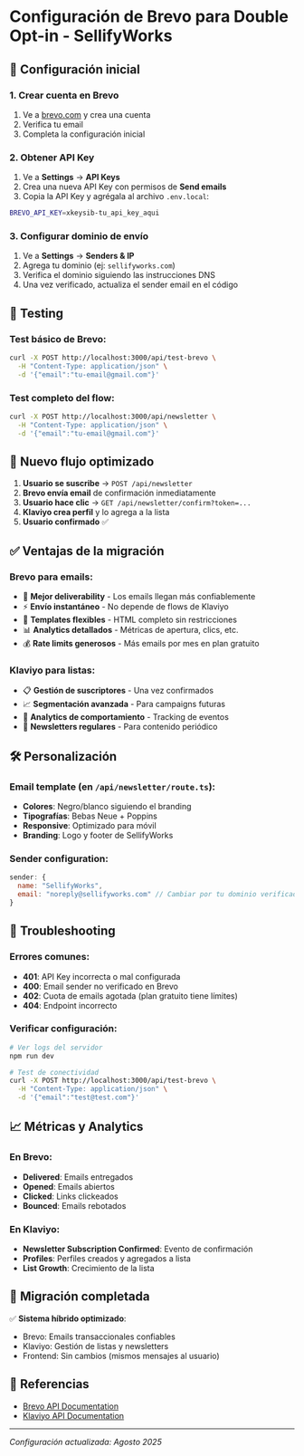 # Configuración de Brevo para Double Opt-in - SellifyWorks

## 🚀 **Configuración inicial**

### 1. **Crear cuenta en Brevo**
1. Ve a [brevo.com](https://brevo.com) y crea una cuenta
2. Verifica tu email
3. Completa la configuración inicial

### 2. **Obtener API Key**
1. Ve a **Settings** → **API Keys**
2. Crea una nueva API Key con permisos de **Send emails**
3. Copia la API Key y agrégala al archivo `.env.local`:

```bash
BREVO_API_KEY=xkeysib-tu_api_key_aqui
```

### 3. **Configurar dominio de envío**
1. Ve a **Settings** → **Senders & IP**
2. Agrega tu dominio (ej: `sellifyworks.com`)
3. Verifica el dominio siguiendo las instrucciones DNS
4. Una vez verificado, actualiza el sender email en el código

## 🧪 **Testing**

### Test básico de Brevo:
```bash
curl -X POST http://localhost:3000/api/test-brevo \
  -H "Content-Type: application/json" \
  -d '{"email":"tu-email@gmail.com"}'
```

### Test completo del flow:
```bash
curl -X POST http://localhost:3000/api/newsletter \
  -H "Content-Type: application/json" \
  -d '{"email":"tu-email@gmail.com"}'
```

## 🔄 **Nuevo flujo optimizado**

1. **Usuario se suscribe** → `POST /api/newsletter`
2. **Brevo envía email** de confirmación inmediatamente
3. **Usuario hace clic** → `GET /api/newsletter/confirm?token=...`
4. **Klaviyo crea perfil** y lo agrega a la lista
5. **Usuario confirmado** ✅

## ✅ **Ventajas de la migración**

### Brevo para emails:
- 🚀 **Mejor deliverability** - Los emails llegan más confiablemente
- ⚡ **Envío instantáneo** - No depende de flows de Klaviyo
- 🎨 **Templates flexibles** - HTML completo sin restricciones
- 📊 **Analytics detallados** - Métricas de apertura, clics, etc.
- 💰 **Rate limits generosos** - Más emails por mes en plan gratuito

### Klaviyo para listas:
- 📋 **Gestión de suscriptores** - Una vez confirmados
- 📈 **Segmentación avanzada** - Para campaigns futuras
- 🎯 **Analytics de comportamiento** - Tracking de eventos
- 📧 **Newsletters regulares** - Para contenido periódico

## 🛠 **Personalización**

### Email template (en `/api/newsletter/route.ts`):
- **Colores**: Negro/blanco siguiendo el branding
- **Tipografías**: Bebas Neue + Poppins
- **Responsive**: Optimizado para móvil
- **Branding**: Logo y footer de SellifyWorks

### Sender configuration:
```javascript
sender: {
  name: "SellifyWorks",
  email: "noreply@sellifyworks.com" // Cambiar por tu dominio verificado
}
```

## 🐛 **Troubleshooting**

### Errores comunes:
- **401**: API Key incorrecta o mal configurada
- **400**: Email sender no verificado en Brevo
- **402**: Cuota de emails agotada (plan gratuito tiene límites)
- **404**: Endpoint incorrecto

### Verificar configuración:
```bash
# Ver logs del servidor
npm run dev

# Test de conectividad
curl -X POST http://localhost:3000/api/test-brevo \
  -H "Content-Type: application/json" \
  -d '{"email":"test@test.com"}'
```

## 📈 **Métricas y Analytics**

### En Brevo:
- **Delivered**: Emails entregados
- **Opened**: Emails abiertos  
- **Clicked**: Links clickeados
- **Bounced**: Emails rebotados

### En Klaviyo:
- **Newsletter Subscription Confirmed**: Evento de confirmación
- **Profiles**: Perfiles creados y agregados a lista
- **List Growth**: Crecimiento de la lista

## 🔄 **Migración completada**

✅ **Sistema híbrido optimizado**:
- Brevo: Emails transaccionales confiables
- Klaviyo: Gestión de listas y newsletters
- Frontend: Sin cambios (mismos mensajes al usuario)

## 🔗 **Referencias**
- [Brevo API Documentation](https://developers.brevo.com/reference/sendtransacemail)
- [Klaviyo API Documentation](https://developers.klaviyo.com/en/reference)

---
*Configuración actualizada: Agosto 2025*
